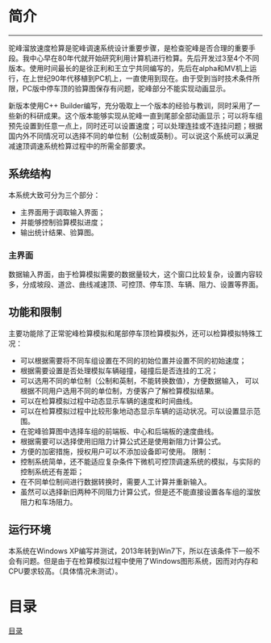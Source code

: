 # 简介
----
驼峰溜放速度检算是驼峰调速系统设计重要步骤，是检查驼峰是否合理的重要手段。我中心早在80年代就开始研究利用计算机进行检算。先后开发过3至4个不同版本。使用时间最长的是徐正利和王立宁共同编写的，先后在alpha和MV机上运行，在上世纪90年代移植到PC机上，一直使用到现在。由于受到当时技术条件所限，PC版中停车顶的验算图保存有问题，驼峰部分不能实现动画显示。

新版本使用C++ Builder编写，充分吸取上一个版本的经验与教训，同时采用了一些新的科研成果。这个版本能够实现从驼峰一直到尾部全部动画显示；可以将车组预先设置到任意一点上，同时还可以设置速度；可以处理连挂或不连挂问题；根据国内外不同情况可以选择不同的单位制（公制或英制）。可以说这个系统可以满足减速顶调速系统检算过程中的所需全部要求。

## 系统结构

本系统大致可分为三个部分：

- 主界面用于调取输入界面；
- 并能够控制验算模拟进度；
- 输出统计结果、验算图。


### 主界面
数据输入界面，由于检算模拟需要的数据量较大，这个窗口比较复杂，设置内容较多，分成坡段、道岔、曲线减速顶、可控顶、停车顶、车辆、阻力、设置等界面。

## 功能和限制
主要功能除了正常驼峰检算模拟和尾部停车顶检算模拟外，还可以检算模拟特殊工况：

-	可以根据需要将不同车组设置在不同的初始位置并设置不同的初始速度；
-	根据需要设置是否处理模拟车辆碰撞，碰撞后是否连挂的工况；
- 可以选用不同的单位制（公制和英制，不能转换数值），方便数据输入， 可以根据不同用户选用不同的单位制，方便客户了解检算模拟结果。
- 可以在检算模拟过程中动态显示车辆的速度和时间曲线。
- 可以在检算模拟过程中比较形象地动态显示车辆的运动状况。可以设置显示范围。
- 在驼峰验算图中选择车组的前端板、中心和后端板的速度曲线。
- 根据需要可以选择使用旧阻力计算公式还是使用新阻力计算公式。
- 方便的加密措施，授权用户可以不添加设备即可使用。
限制：
- 控制系统简单，还不能适应复杂条件下微机可控顶调速系统的模拟，与实际的控制系统还有差距；
- 在不同单位制间进行数据转换时，需要人工计算并重新输入。
- 虽然可以选择新旧两种不同阻力计算公式，但是还不能直接设置各车组的溜放阻力和车场阻力。

## 运行环境
本系统在Windows XP编写并测试，2013年转到Win7下，所以在该条件下一般不会有问题。但是由于在检算模拟过程中使用了Windows图形系统，因而对内存和CPU要求较高。（具体情况未测试）。

# 目录
[目录](/summary.md/)

